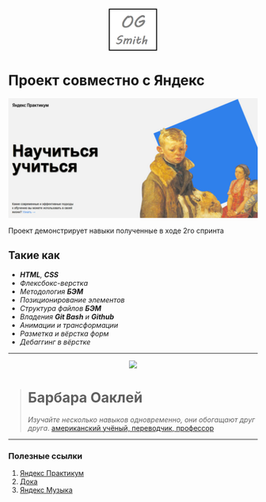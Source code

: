 <div id="header" align="center">
  <img src="/images/Mylogo.png" width="100"/>
</div>

# Проект совместно с Яндекс

![Screenshot of a page](/images/preview.jpg)

Проект демонстрирует навыки полученные в ходе 2го спринта 

## Такие как 

- ***HTML**, **CSS***
- *Флексбокс-верстка*
- *Методология **БЭМ***
- *Позиционирование элементов*
- *Структура файлов **БЭМ***
- *Владения **Git Bash** и **Github***
- *Анимации и трансформации*
- *Разметка и вёрстка форм*
- *Дебаггинг в вёрстке*

***

<div id="header" align="center">
  <img src="https://media.giphy.com/media/M9gbBd9nbDrOTu1Mqx/giphy.gif" width="100"/>
</div>

># Барбара Оаклей
>*Изучайте несколько навыков одновременно, они обогащают друг друга*.
>[американский учёный, переводчик, профессор](https://ru.wikipedia.org/wiki/%D0%9E%D0%B0%D0%BA%D0%BB%D0%B8,_%D0%91%D0%B0%D1%80%D0%B1%D0%B0%D1%80%D0%B0)


***
### Полезные ссылки
1. [Яндекс Практикум](https://practicum.yandex.ru)
2. [Дока](https://doka.guide "Энциклопедия про web-dev")
3. [Яндекс Музыка](https://music.yandex.ru)

